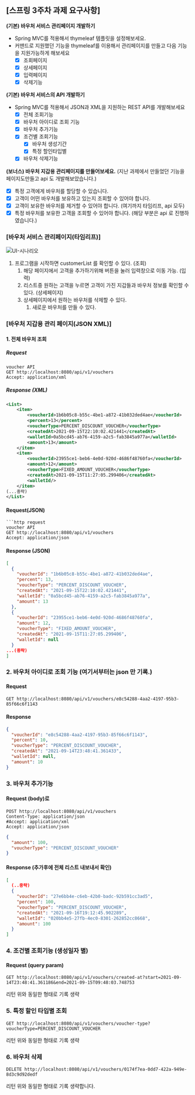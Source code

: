## [스프링 3주차 과제 요구사항]
**(기본) 바우처 서비스 관리페이지 개발하기**

- Spring MVC를 적용해서 thymeleaf 템플릿을 설정해보세요.
- 커맨드로 지원했던 기능을 thymeleaf를 이용해서 관리페이지를 만들고 다음 기능을 지원가능하게 해보세요
    - [x] 조회페이지
    - [x] 상세페이지
    - [x] 입력페이지
    - [x] 삭제기능

**(기본) 바우처 서비스의 API 개발하기**

- Spring MVC를 적용해서 JSON과 XML을 지원하는 REST API를 개발해보세요
    - [x] 전체 조회기능
    - [x] 바우처 아이디로 조회 기능
    - [x] 바우처 추가기능
    - [x] 조건별 조회기능
        - [x] 바우처 생성기간
        - [x] 특정 할인타입별
    - [x] 바우처 삭제기능

**(보너스) 바우처 지갑용 관리페이지를 만들어보세요.**
(지난 과제에서 만들었던 기능을 페이지도만들고 api 도 개발해보았습니다.)
- [x] 특정 고객에게 바우처를 할당할 수 있습니다.
- [x] 고객이 어떤 바우처를 보유하고 있는지 조회할 수 있어야 합니다.
- [x] 고객이 보유한 바우처를 제거할 수 있어야 합니다. (여기까지 타임리프, api 모두)
- [x] 특정 바우처를 보유한 고객을 조회할 수 있어야 합니다. (해당 부분은 api 로 진행하였습니다.)

### [바우처 서비스 관리페이지(타임리프)]
![UI-시나리오](https://wooden-plate-047.notion.site/image/https%3A%2F%2Fs3-us-west-2.amazonaws.com%2Fsecure.notion-static.com%2Fca97975d-8662-4304-83ed-b06f6b134d40%2FKakaoTalk_Photo_2021-09-16-21-04-44.jpeg?table=block&id=263db812-b53a-443b-8b07-991de855d81f&spaceId=da06fe4c-dbc0-451e-a09d-8fe561a808ae&width=2540&userId=&cache=v2)
1. 프로그램을 시작하면 customerList 를 확인할 수 있다. (조회)
    1. 해당 페이지에서 고객을 추가하기위해 버튼을 눌러 입력창으로 이동 가능. (입력)
    2. 리스트중 원하는 고객을 누르면 고객이 가진 지갑들과 바우처 정보를 확인할 수 있다. (상세페이지)
    3. 상세페이지에서 원하는 바우처를 삭제할 수 있다.
        1. 새로운 바우처를 만들 수 있다.

### [바우처 지갑용 관리 페이지(JSON XML)]
#### 1. 전체 바우처 조회
##### Request
```http request
voucher API
GET http://localhost:8080/api/v1/vouchers
Accept: application/xml
```
##### Response (XML)
```xml
<List>
    <item>
        <voucherId>1b6b05c8-b55c-4be1-a872-41b032ded4ae</voucherId>
        <percent>13</percent>
        <voucherType>PERCENT_DISCOUNT_VOUCHER</voucherType>
        <createdAt>2021-09-15T22:10:02.421441</createdAt>
        <walletId>0a5bcd45-ab76-4159-a2c5-fab3845a977a</walletId>
        <amount>13</amount>
    </item>
    <item>
        <voucherId>23955ce1-beb6-4e0d-920d-4686f48760fa</voucherId>
        <amount>12</amount>
        <voucherType>FIXED_AMOUNT_VOUCHER</voucherType>
        <createdAt>2021-09-15T11:27:05.299406</createdAt>
        <walletId/>
    </item>
(...중략)
</List>
```
#### Request(JSON)
```
```http request
voucher API
GET http://localhost:8080/api/v1/vouchers
Accept: application/json
```
#### Response (JSON)
```json
[
  {
    "voucherId": "1b6b05c8-b55c-4be1-a872-41b032ded4ae",
    "percent": 13,
    "voucherType": "PERCENT_DISCOUNT_VOUCHER",
    "createdAt": "2021-09-15T22:10:02.421441",
    "walletId": "0a5bcd45-ab76-4159-a2c5-fab3845a977a",
    "amount": 13
  },
  {
    "voucherId": "23955ce1-beb6-4e0d-920d-4686f48760fa",
    "amount": 12,
    "voucherType": "FIXED_AMOUNT_VOUCHER",
    "createdAt": "2021-09-15T11:27:05.299406",
    "walletId": null
  }
...(중략)
]
```


### 2. 바우처 아이디로 조회 기능 (여기서부터는 json 만 기록.)

#### Request
```http request
GET http://localhost:8080/api/v1/vouchers/e8c54288-4aa2-4197-95b3-85f66c6f1143
```

#### Response
```json
{
  "voucherId": "e8c54288-4aa2-4197-95b3-85f66c6f1143",
  "percent": 10,
  "voucherType": "PERCENT_DISCOUNT_VOUCHER",
  "createdAt": "2021-09-14T23:48:41.361433",
  "walletId": null,
  "amount": 10
}
```


### 3. 바우처 추가기능
#### Request (body)로
```http request
POST http://localhost:8080/api/v1/vouchers
Content-Type: application/json
#Accept: application/xml
Accept: application/json
```
```json
{
  "amount": 100,
  "voucherType": "PERCENT_DISCOUNT_VOUCHER"
}
```
#### Response (추가후에 전체 리스트 내보내서 확인)
```json
[
  (..중략)
  {
    "voucherId": "27e6bb4e-c6eb-42b0-badc-92b591cc3ad5",
    "percent": 100,
    "voucherType": "PERCENT_DISCOUNT_VOUCHER",
    "createdAt": "2021-09-16T19:12:45.902289",
    "walletId": "020bb4e5-27fb-4ec0-8301-262852cc8668",
    "amount": 100
  }
]
```


### 4. 조건별 조회기능 (생성일자 별)
#### Request (query param)
```http request
GET http://localhost:8080/api/v1/vouchers/created-at?start=2021-09-14T23:48:41.361186&end=2021-09-15T09:48:03.748753
```
리턴 위와 동일한 형태로 기록 생략

### 5. 특정 할인 타입별 조회
```http request
GET http://localhost:8080/api/v1/vouchers/voucher-type?voucherType=PERCENT_DISCOUNT_VOUCHER
```
리턴 위와 동일한 형태로 기록 생략

### 6. 바우처 삭제
```http request
DELETE http://localhost:8080/api/v1/vouchers/0174f7ea-0dd7-422a-949e-8d3c9d92dedf
```
리턴 위와 동일한 형태로 기록 생략합니다.